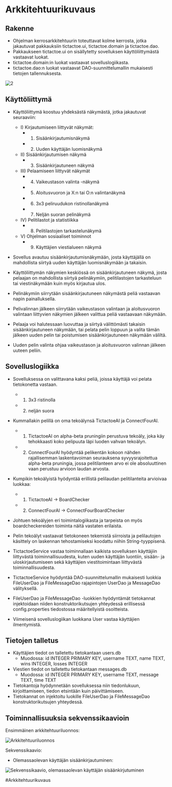 # Arkkitehtuurikuvaus

## Rakenne

- Ohjelman kerrosarkkitehtuurin toteuttavat kolme kerrosta, jotka jakautuvat pakkauksiin tictactoe.ui, tictactoe.domain ja tictactoe.dao.
- Pakkaukseen tictactoe.ui on sisällytetty sovelluksen käyttöliittymästä vastaavat luokat.
- tictactoe.domain:in luokat vastaavat sovelluslogiikasta.
- tictactoe.dao:n luokat vastaavat DAO-suunnittelumallin mukaisesti tietojen tallennuksesta.

![2](https://user-images.githubusercontent.com/93884822/147408261-a6e04760-897a-4b8d-a079-f280bf09aa43.JPG)

## Käyttöliittymä

- Käyttöliittymä koostuu yhdeksästä näkymästä, jotka jakautuvat seuraaviin:
  - I) Kirjautumiseen liittyvät näkymät:
    - 1) Sisäänkirjautumisnäkymä
    - 2) Uuden käyttäjän luomisnäkymä
  - II) Sisäänkirjautumisen näkymä
    - 3) Sisäänkirjautuneen näkymä
  - III) Pelaamiseen liittyvät näkymät
    - 4) Vaikeustason valinta -näkymä
    - 5) Aloitusvuoron ja X:n tai O:n valintanäkymä
    - 6) 3x3 peliruudukon ristinollanäkymä
    - 7) Neljän suoran pelinäkymä
  - IV) Pelitilastot ja statistiikka
    - 8) Pelitilastojen tarkastelunäkymä
  - V) Ohjelman sosiaaliset toiminnot
    - 9) Käyttäjien viestialueen näkymä

- Sovellus avautuu sisäänkirjautumisnäkymään, josta käyttäjällä on mahdollista siirtyä uuden käyttäjän luomisnäkymään ja takaisin.
- Käyttöliittymän näkymien keskiössä on sisäänkirjautuneen näkymä, josta pelaajan on mahdollista siirtyä pelinäkymiin, pelitilastojen tarkasteluun tai viestinäkymään kuin myös kirjautua ulos.
- Pelinäkymiin siirrytään sisäänkirjautuneen näkymästä peliä vastaavan napin painalluksella.
- Pelivalinnan jälkeen siirrytään vaikeustason valintaan ja aloitusvuoron valintaan liittyvien näkymien jälkeen valittua peliä vastaavaan näkymään.
- Pelaaja voi halutessaan luovuttaa ja siirtyä välittömästi takaisin sisäänkirjautuneen näkymään, tai pelata pelin loppuun ja valita tämän jälkeen uuden pelin tai poistumisen sisäänkirjautuneen näkymään väliltä.
- Uuden pelin valinta ohjaa vaikeustason ja aloitusvuoron valinnan jälkeen uuteen peliin.
  
## Sovelluslogiikka

- Sovelluksessa on valittavana kaksi peliä, joissa käyttäjä voi pelata tietokonetta vastaan.
  - 1) 3x3 ristinolla
  - 2) neljän suora
- Kummallakin pelillä on oma tekoälynsä TictactoeAI ja ConnectFourAI.
  - 1) TictactoeAI on alpha-beta pruningiin perustuva tekoäly, joka käy tehokkaasti koko pelipuuta läpi luoden vahvan tekoälyn.
  - 2) ConnectFourAI hyödyntää pelikentän kokoon nähden rajallisemman laskentavoiman seurauksena syvyysrajoitettua alpha-beta pruningia, jossa pelitilanteen arvo ei ole absoluuttinen vaan perustuu arvioon laudan arvosta.
- Kumpikin tekoälyistä hyödyntää erillistä pelilaudan pelitilanteita arvioivaa luokkaa:
  - 1) TictactoeAI -> BoardChecker
  - 2) ConnectFourAI -> ConnectFourBoardChecker
- Johtuen tekoälyjen eri toimintalogiikasta ja tarpeista on myös boardcheckereiden toiminta näitä vastaten erilaista.
- Pelin tekoälyt vastaavat tietokoneen tekemistä siirroista ja pelilautojen käsittely on laskennan tehostamiseksi koodattu niihin String-tyyppisenä.


- TictactoeService vastaa toiminnallaan kaikista sovelluksen käyttäjiin liittyvästä toiminnallisuudesta, kuten uuden käyttäjän luontiin, sisään- ja uloskirjautumiseen sekä käyttäjien viestitoimintaan liittyvästä toiminnallisuudesta.
- TictactoeService hyödyntää DAO-suunnittelumallin mukaisesti luokkia FileUserDao ja FileMessageDao rajapintojen UserDao ja MessageDao välityksellä.
- FileUserDao ja FileMessageDao -luokkien hyödyntämät tietokannat injektoidaan niiden konstruktorikutsujen yhteydessä erillisessä config.properties tiedostossa määritellyistä osoitteista.

- Viimeisenä sovelluslogiikan luokkana User vastaa käyttäjien ilmentymistä.


## Tietojen talletus

- Käyttäjien tiedot on talletettu tietokantaan users.db
  - Muodossa: id INTEGER PRIMARY KEY, username TEXT, name TEXT, wins INTEGER, losses INTEGER
- Viestien tiedot on talletettu tietokantaan messages.db
  - Muodossa: id INTEGER PRIMARY KEY, username TEXT, message TEXT, time TEXT
- Tietokantoja hyödynnetään sovelluksessa niin tiedonlukuun, kirjoittamiseen, tiedon etsintään kuin päivittämiseen.
- Tietokannat on injektoitu luokille FileUserDao ja FileMessageDao konstruktorikutsujen yhteydessä.


## Toiminnallisuuksia sekvenssikaavioin






Ensimmäinen arkkitehtuuriluonnos:

![Arkkitehtuuriluonnos](https://user-images.githubusercontent.com/93884822/145096147-f6ad0e8c-2682-4eb5-bf38-e22615107981.jpg)

Sekvenssikaavio:
- Olemassaolevan käyttäjän sisäänkirjautuminen:

![Sekvenssikaavio, olemassaolevan käyttäjän sisäänkirjutuminen](https://user-images.githubusercontent.com/93884822/145096483-b4f9442c-15fc-466c-93d4-9e8fde8e7b20.jpg)


#Arkkitehtuurikuvaus

